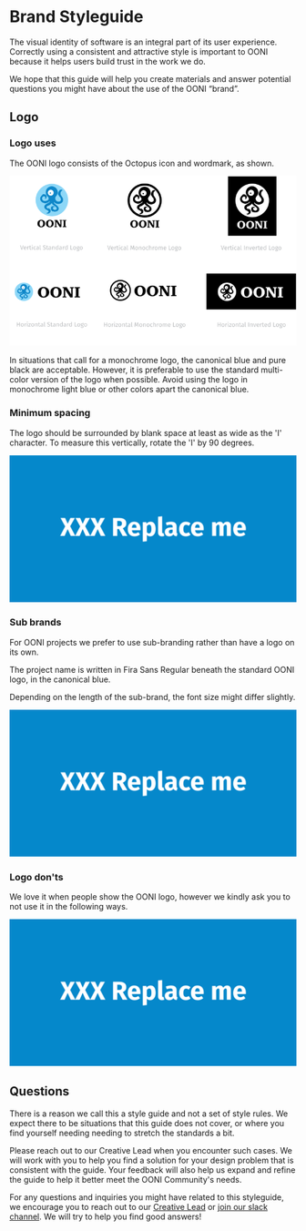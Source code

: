 # Brand Styleguide

The visual identity of software is an integral part of its user experience.
Correctly using a consistent and attractive style is important to OONI
because it helps users build trust in the work we do.

We hope that this guide will help you create materials and answer
potential questions you might have about the use of the OONI “brand”.

## Logo


### Logo uses

The OONI logo consists of the Octopus icon and wordmark, as shown.

![OONI Logo uses](./images/ooni-logo-uses.svg)

In situations that call for a monochrome logo, the canonical blue and pure
black are acceptable. However, it is preferable to use the standard multi-color
version of the logo when possible. Avoid using the logo in monochrome light
blue or other colors apart the canonical blue.

### Minimum spacing

The logo should be surrounded by blank space at least as wide as the 'I'
character. To measure this vertically, rotate the 'I' by 90 degrees.

![OONI Logo spacing](./images/XXX.svg)

### Sub brands

For OONI projects we prefer to use sub-branding rather than have a logo on its
own.

The project name is written in Fira Sans Regular beneath the standard OONI
logo, in the canonical blue.

Depending on the length of the sub-brand, the font size might differ slightly.

![OONI Sub-brands](./images/XXX.svg)


### Logo don'ts

We love it when people show the OONI logo, however we kindly ask you to not use
it in the following ways.

![OONI Logo don'ts](./images/XXX.svg)

## Questions

There is a reason we call this a style guide and not a set of style rules. We
expect there to be situations that this guide does not cover, or where you find
yourself needing needing to stretch the standards a bit.

Please reach out to our Creative Lead when you encounter such cases. We
will work with you to help you find a solution for your design problem that
is consistent with the guide. Your feedback will also help us expand and
refine the guide to help it better meet the OONI Community's needs.

For any questions and inquiries you might have related to this styleguide,
we encourage you to reach out to our [Creative
Lead](mailto:contact@openobservatory.org) or [join our slack
channel](https://slack.openobservatory.org).
We will try to help you find good answers!
